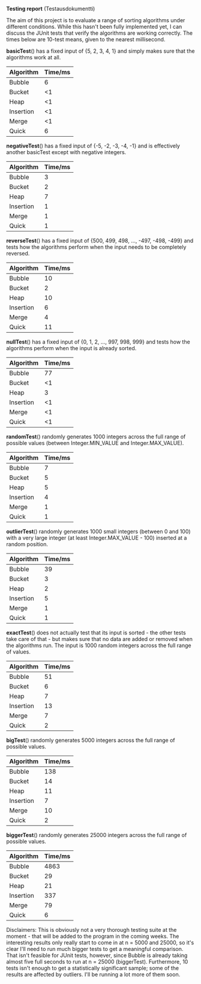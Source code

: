 **Testing report** (Testausdokumentti)

The aim of this project is to evaluate a range of sorting algorithms under different conditions. While this hasn't been fully implemented yet, I can discuss the JUnit tests that verify the algorithms are working correctly. The times below are 10-test means, given to the nearest millisecond.

**basicTest**() has a fixed input of {5, 2, 3, 4, 1} and simply makes sure that the algorithms work at all.

|Algorithm|Time/ms|
|---|---|
|Bubble|6|
|Bucket|<1|
|Heap|<1|
|Insertion|<1|
|Merge|<1|
|Quick|6|

**negativeTest**() has a fixed input of {-5, -2, -3, -4, -1} and is effectively another basicTest except with negative integers.

|Algorithm|Time/ms|
|---|---|
|Bubble|3|
|Bucket|2|
|Heap|7|
|Insertion|1|
|Merge|1|
|Quick|1|

**reverseTest**() has a fixed input of {500, 499, 498, ..., -497, -498, -499} and tests how the algorithms perform when the input needs to be completely reversed.

|Algorithm|Time/ms|
|---|---|
|Bubble|10|
|Bucket|2|
|Heap|10|
|Insertion|6|
|Merge|4|
|Quick|11|

**nullTest**() has a fixed input of {0, 1, 2, ..., 997, 998, 999} and tests how the algorithms perform when the input is already sorted.

|Algorithm|Time/ms|
|---|---|
|Bubble|77|
|Bucket|<1|
|Heap|3|
|Insertion|<1|
|Merge|<1|
|Quick|<1|

**randomTest**() randomly generates 1000 integers across the full range of possible values (between Integer.MIN_VALUE and Integer.MAX_VALUE).

|Algorithm|Time/ms|
|---|---|
|Bubble|7|
|Bucket|5|
|Heap|5|
|Insertion|4|
|Merge|1|
|Quick|1|

**outlierTest**() randomly generates 1000 small integers (between 0 and 100) with a very large integer (at least Integer.MAX_VALUE - 100) inserted at a random position.

|Algorithm|Time/ms|
|---|---|
|Bubble|39|
|Bucket|3|
|Heap|2|
|Insertion|5|
|Merge|1|
|Quick|1|

**exactTest**() does not actually test that its input is sorted - the other tests take care of that - but makes sure that no data are added or removed when the algorithms run. The input is 1000 random integers across the full range of values.

|Algorithm|Time/ms|
|---|---|
|Bubble|51|
|Bucket|6|
|Heap|7|
|Insertion|13|
|Merge|7|
|Quick|2|

**bigTest**() randomly generates 5000 integers across the full range of possible values.

|Algorithm|Time/ms|
|---|---|
|Bubble|138|
|Bucket|14|
|Heap|11|
|Insertion|7|
|Merge|10|
|Quick|2|

**biggerTest**() randomly generates 25000 integers across the full range of possible values.

|Algorithm|Time/ms|
|---|---|
|Bubble|4863|
|Bucket|29|
|Heap|21|
|Insertion|337|
|Merge|79|
|Quick|6|

Disclaimers: This is obviously not a very thorough testing suite at the moment - that will be added to the program in the coming weeks. The interesting results only really start to come in at n = 5000 and 25000, so it's clear I'll need to run much bigger tests to get a meaningful comparison. That isn't feasible for JUnit tests, however, since Bubble is already taking almost five full seconds to run at n = 25000 (biggerTest). Furthermore, 10 tests isn't enough to get a statistically significant sample; some of the results are affected by outliers. I'll be running a lot more of them soon.